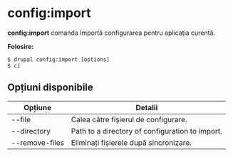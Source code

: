 # config:import
**config:import** comanda Importă configurarea pentru aplicația curentă.

**Folosire:**
```
$ drupal config:import [options] 
$ ci  
```

## Opțiuni disponibile
Opțiune | Detalii
-------|-------------
--file | Calea către fișierul de configurare.
--directory | Path to a directory of configuration to import.
--remove-files | Eliminați fișierele după sincronizare.
